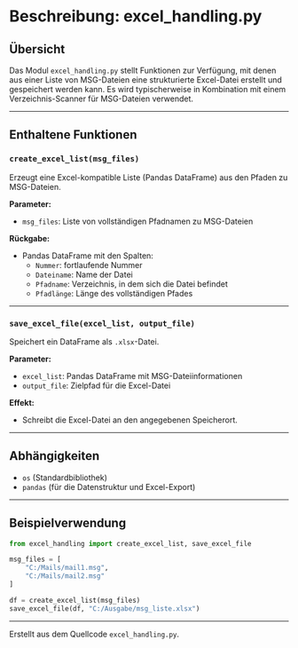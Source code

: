 # Beschreibung: excel_handling.py

## Übersicht

Das Modul `excel_handling.py` stellt Funktionen zur Verfügung, mit denen aus einer Liste von MSG-Dateien eine strukturierte Excel-Datei erstellt und gespeichert werden kann. Es wird typischerweise in Kombination mit einem Verzeichnis-Scanner für MSG-Dateien verwendet.

---

## Enthaltene Funktionen

### `create_excel_list(msg_files)`
Erzeugt eine Excel-kompatible Liste (Pandas DataFrame) aus den Pfaden zu MSG-Dateien.

**Parameter:**
- `msg_files`: Liste von vollständigen Pfadnamen zu MSG-Dateien

**Rückgabe:**
- Pandas DataFrame mit den Spalten:
  - `Nummer`: fortlaufende Nummer
  - `Dateiname`: Name der Datei
  - `Pfadname`: Verzeichnis, in dem sich die Datei befindet
  - `Pfadlänge`: Länge des vollständigen Pfades

---

### `save_excel_file(excel_list, output_file)`
Speichert ein DataFrame als `.xlsx`-Datei.

**Parameter:**
- `excel_list`: Pandas DataFrame mit MSG-Dateiinformationen
- `output_file`: Zielpfad für die Excel-Datei

**Effekt:**
- Schreibt die Excel-Datei an den angegebenen Speicherort.

---

## Abhängigkeiten

- `os` (Standardbibliothek)
- `pandas` (für die Datenstruktur und Excel-Export)

---

## Beispielverwendung

```python
from excel_handling import create_excel_list, save_excel_file

msg_files = [
    "C:/Mails/mail1.msg",
    "C:/Mails/mail2.msg"
]

df = create_excel_list(msg_files)
save_excel_file(df, "C:/Ausgabe/msg_liste.xlsx")
```

---

Erstellt aus dem Quellcode `excel_handling.py`.
